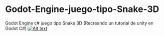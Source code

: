 # Godot-Engine-juego-tipo-Snake-3D
Godot Engine c# juego tipo Snake 3D (Recreando un tutorial de unity en Godot C#)
[![Alt text](https://img.youtube.com/vi/VID/0.jpg)](https://www.youtube.com/watch?v=Zjb4dBrDzO4&feature=youtu.be)



